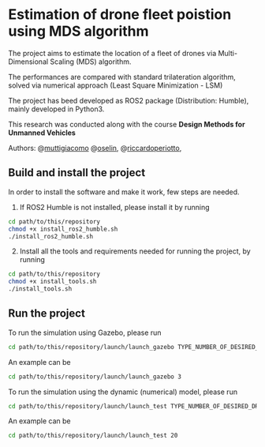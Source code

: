 # Estimation of drone fleet poistion using MDS algorithm

The project aims to estimate the location of a fleet of drones via Multi-Dimensional Scaling (MDS) algorithm.

The performances are compared with standard trilateration algorithm, solved via numerical approach (Least Square Minimization - LSM)

The project has beed developed as ROS2 package (Distribution: Humble), mainly developed in Python3.

This research was conducted along with the course **Design Methods for Unmanned Vehicles**

Authors:
@[muttigiacomo](https://github.com/muttigiacomo)
@[oselin](https://github.com/oselin),
@[riccardoperiotto](https://github.com/riccardoperiotto),


## Build and install the project
In order to install the software and make it work, few steps are needed.

1) If ROS2 Humble is not installed, please install it by running
~~~bash
cd path/to/this/repository
chmod +x install_ros2_humble.sh
./install_ros2_humble.sh
~~~

2) Install all the tools and requirements needed for running the project, by running
~~~bash
cd path/to/this/repository
chmod +x install_tools.sh
./install_tools.sh
~~~

## Run the project

To run the simulation using Gazebo, please run
~~~bash
cd path/to/this/repository/launch/launch_gazebo TYPE_NUMBER_OF_DESIRED_DRONES
~~~

An example can be
~~~bash
cd path/to/this/repository/launch/launch_gazebo 3
~~~

To run the simulation using the dynamic (numerical) model, please run
~~~bash
cd path/to/this/repository/launch/launch_test TYPE_NUMBER_OF_DESIRED_DRONES
~~~

An example can be
~~~bash
cd path/to/this/repository/launch/launch_test 20
~~~